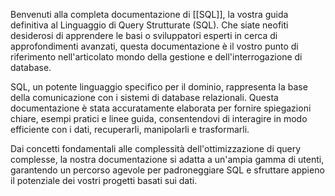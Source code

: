 
Benvenuti alla completa documentazione di [[SQL]], la vostra guida definitiva al Linguaggio di Query Strutturate (SQL). Che siate neofiti desiderosi di apprendere le basi o sviluppatori esperti in cerca di approfondimenti avanzati, questa documentazione è il vostro punto di riferimento nell'articolato mondo della gestione e dell'interrogazione di database.

SQL, un potente linguaggio specifico per il dominio, rappresenta la base della comunicazione con i sistemi di database relazionali. Questa documentazione è stata accuratamente elaborata per fornire spiegazioni chiare, esempi pratici e linee guida, consentendovi di interagire in modo efficiente con i dati, recuperarli, manipolarli e trasformarli.

Dai concetti fondamentali alle complessità dell'ottimizzazione di query complesse, la nostra documentazione si adatta a un'ampia gamma di utenti, garantendo un percorso agevole per padroneggiare SQL e sfruttare appieno il potenziale dei vostri progetti basati sui dati.